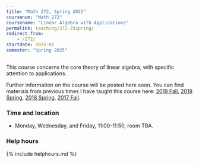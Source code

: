 ```yaml
---
title: "Math 272, Spring 2025"
coursenum: "Math 272"
coursename: "Linear Algebra with Applications"
permalink: teaching/272-25spring/
redirect_from:
    - /272/
startdate: 2025-01
semester: "Spring 2025"
---
```


This course concerns the core theory of linear algebra, with specific attention to applications.

Further information on the course will be posted here soon. You can find materials from previous times I have taught this course here: [2019 Fall](../272-19fall), [2019 Spring](../272-19spring), [2018 Spring](../272-18spring), [2017 Fall](../272-17fall).

### Time and location
* Monday, Wednesday, and Friday, 11:00-11:50, room TBA.

### Help hours

{% include helphours.md %}
